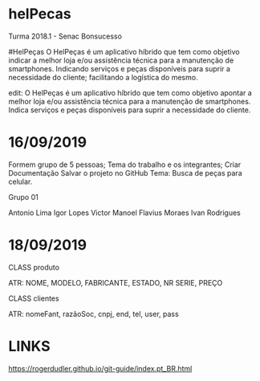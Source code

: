 # helPecas
Turma 2018.1 - Senac Bonsucesso


#HelPeças
O HelPeças é um aplicativo híbrido que tem como objetivo indicar a melhor loja e/ou assistência técnica para a manutenção de smartphones. Indicando serviços e peças disponíveis para suprir a necessidade do cliente; facilitando a logística do mesmo.

edit: O HelPeças é um aplicativo híbrido que tem como objetivo apontar a melhor loja e/ou assistência técnica para a manutenção de smartphones. Indica serviços e peças disponíveis para suprir a necessidade do cliente.

# 16/09/2019

Formem grupo de 5 pessoas;
Tema do trabalho e os integrantes;
Criar Documentação
Salvar o projeto no GitHub
Tema: Busca de peças para celular.

Grupo 01

Antonio Lima
Igor Lopes 
Victor Manoel
Flavius Moraes
Ivan Rodrigues

# 18/09/2019

CLASS produto

ATR: NOME, MODELO, FABRICANTE,  ESTADO, NR SERIE,  PREÇO

CLASS clientes

ATR: nomeFant, razãoSoc, cnpj, end, tel, user, pass

# LINKS

https://rogerdudler.github.io/git-guide/index.pt_BR.html
